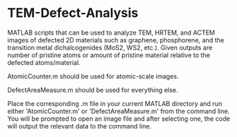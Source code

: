 # TEM-Defect-Analysis
MATLAB scripts that can be used to analyze TEM, HRTEM, and ACTEM images of defected 2D materials such as graphene, phosphorene, and the transition metal dichalcogenides (MoS2, WS2, etc.). Given outputs are number of pristine atoms or amount of pristine material relative to the defected atoms/material.

AtomicCounter.m should be used for atomic-scale images.

DefectAreaMeasure.m should be used for everything else.

Place the corresponding .m file in your current MATLAB directory and run either 'AtomicCounter.m' or 'DefectAreaMeasure.m' from the command line. You will be prompted to open an image file and after selecting one, the code will output the relevant data to the command line.
